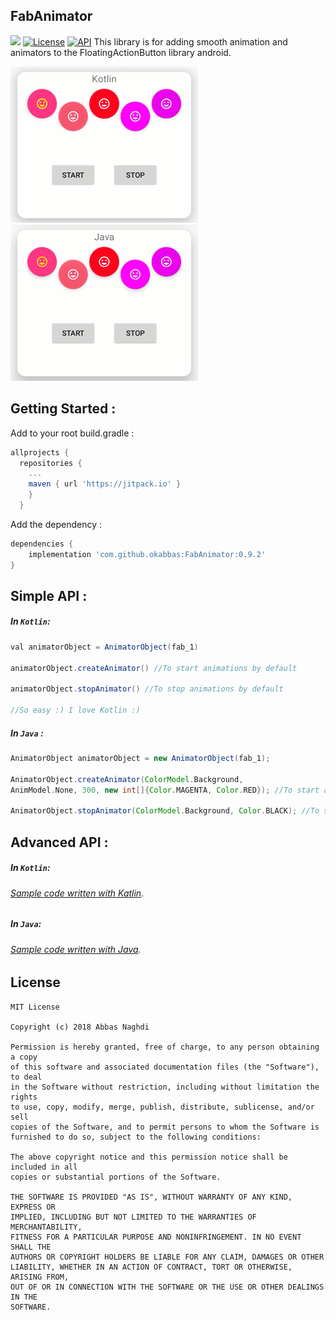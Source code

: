 ## FabAnimator 
[![](https://jitpack.io/v/okabbas/FabAnimator.svg)](https://jitpack.io/#okabbas/FabAnimator)
[![License](http://img.shields.io/badge/license-MIT-green.svg?style=flat)](https://github.com/okabbas/FabAnimator)
[![API](https://img.shields.io/badge/API-15%2B-blue.svg?style=flat)](https://github.com/okabbas/FabAnimator)
This library is for adding smooth animation and animators to the FloatingActionButton library android.


<img src="assets/kotlin.gif"> <img src="assets/java.gif">


## Getting Started :
Add to your root build.gradle :
```Groovy
allprojects {
  repositories {
    ...
    maven { url 'https://jitpack.io' }
    }
  }
```

Add the dependency : 
```Groovy
dependencies {
    implementation 'com.github.okabbas:FabAnimator:0.9.2' 
}
```

## Simple API :

##### In `Kotlin`:
```Groovy
val animatorObject = AnimatorObject(fab_1)

animatorObject.createAnimator() //To start animations by default

animatorObject.stopAnimator() //To stop animations by default

//So easy :) I love Kotlin :)
```

##### In `Java` :
```Groovy
AnimatorObject animatorObject = new AnimatorObject(fab_1);
  
AnimatorObject.createAnimator(ColorModel.Background,
AnimModel.None, 300, new int[]{Color.MAGENTA, Color.RED}); //To start animations by default

AnimatorObject.stopAnimator(ColorModel.Background, Color.BLACK); //To stop animations by default
```

## Advanced API :

##### In `Kotlin`:
###### [Sample code written with Katlin](Sample/src/main/kotlin/com/github/okabbas/FabAnimator.Sample/kotlin.kt).

##### In `Java`:
###### [Sample code written with Java](Sample/src/main/kotlin/com/github/okabbas/FabAnimator.Sample/java.java).

## License
    MIT License

    Copyright (c) 2018 Abbas Naghdi

    Permission is hereby granted, free of charge, to any person obtaining a copy
    of this software and associated documentation files (the "Software"), to deal
    in the Software without restriction, including without limitation the rights
    to use, copy, modify, merge, publish, distribute, sublicense, and/or sell
    copies of the Software, and to permit persons to whom the Software is
    furnished to do so, subject to the following conditions:

    The above copyright notice and this permission notice shall be included in all
    copies or substantial portions of the Software.

    THE SOFTWARE IS PROVIDED "AS IS", WITHOUT WARRANTY OF ANY KIND, EXPRESS OR
    IMPLIED, INCLUDING BUT NOT LIMITED TO THE WARRANTIES OF MERCHANTABILITY,
    FITNESS FOR A PARTICULAR PURPOSE AND NONINFRINGEMENT. IN NO EVENT SHALL THE
    AUTHORS OR COPYRIGHT HOLDERS BE LIABLE FOR ANY CLAIM, DAMAGES OR OTHER
    LIABILITY, WHETHER IN AN ACTION OF CONTRACT, TORT OR OTHERWISE, ARISING FROM,
    OUT OF OR IN CONNECTION WITH THE SOFTWARE OR THE USE OR OTHER DEALINGS IN THE
    SOFTWARE.

